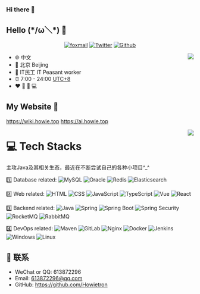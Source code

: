 ### Hi there 👋

<!--
**Howietron/Howietron** is a ✨ _special_ ✨ repository because its `README.md` (this file) appears on your GitHub profile.

Here are some ideas to get you started:

- 🔭 I’m currently working on ...
- 🌱 I’m currently learning ...
- 👯 I’m looking to collaborate on ...
- 🤔 I’m looking for help with ...
- 💬 Ask me about ...
- 📫 How to reach me: ...
- 😄 Pronouns: ...
- ⚡ Fun fact: ...
-->
## Hello (\*/ω＼*) 👋

<p align="center">
  <a href="ganbeicing@foxmail.com" target="_blank"><img src="https://img.shields.io/badge/Gmail-c14438.svg?&style=flat-square&logo=gmail&logoColor=white&longCache=true" alt="foxmail"></a>
  <a href="https://twitter.com/Chris_Chen401" target="_blank"><img src="https://img.shields.io/badge/Twitter-1ca0f1.svg?&style=flat-square&logo=twitter&logoColor=white&longCache=true" alt="Twitter"></a>
  <a href="https://github.com/Howietron" target="_blank"><img src="https://img.shields.io/badge/Github-262968.svg?&style=flat-square&logo=github&logoColor=white&longCache=true" alt="Github"></a>
</p>

<a href="https://github.com/Howietron/">
  <img align="right" src="https://github-readme-stats.vercel.app/api?username=Howietron&theme=algolia&count_private=true&show_icons=true" />
</a>

- :globe_with_meridians: 中文
- :office: 北京 Beijing
- :briefcase:  IT民工 IT Peasant worker
- :alarm_clock: 7:00 - 24:00 [UTC+8](https://time.is/UTC+8)
- :heart: 🏀 🏃‍ 💻

## My Website :link:

<https://wiki.howie.top>
<https://ai.howie.top>

<a href="https://github.com/Howietron/">
  <img align="right" src="https://github-readme-stats.vercel.app/api/top-langs/?username=Howietron&layout=compact" />
</a>

# 💻 Tech Stacks
主攻Java及其相关生态，最近在不断尝试自己的各种小项目^_^

<p align="left">

1️⃣ Database related:
<img alt="MySQL" src="https://img.shields.io/badge/MySQL-4479A1?style=flat-square&logo=MySQL&logoColor=white" style="display: inline;"> <img alt="Oracle" src="https://img.shields.io/badge/Oracle-F80000?style=flat-square&logo=Oracle&logoColor=white" style="display: inline;"> <img alt="Redis" src="https://img.shields.io/badge/Redis-DC382D?style=flat-square&logo=Redis&logoColor=white" style="display: inline;"> <img alt="Elasticsearch" src="https://img.shields.io/badge/Elasticsearch-005571?style=flat-square&logo=Elasticsearch&logoColor=white" style="display: inline;">	


2️⃣ Web related:
<img alt="HTML" src="https://img.shields.io/badge/HTML-E34F26?style=flat-square&logo=html5&logoColor=white" style="display: inline;"> <img alt="CSS" src="https://img.shields.io/badge/CSS-563d7c?style=flat-square&logo=css3&logoColor=white" style="display: inline;"> <img alt="JavaScript" src="https://img.shields.io/badge/JavaScript-3655FF?style=flat-square&logo=javascript&logoColor=white" style="display: inline;"> <img alt="TypeScript" src="https://img.shields.io/badge/TypeScript-3178C6?style=flat-square&logo=typescript&logoColor=white" style="display: inline;"> <img alt="Vue" src="https://img.shields.io/badge/Vue.js-4FC08D?style=flat-square&logo=vue.js&logoColor=white" style="display: inline;"> <img alt="React" src="https://img.shields.io/badge/React-0088CC?style=flat-square&logo=React&logoColor=white" style="display: inline;">


3️⃣ Backend related:
<img alt="Java" src="https://img.shields.io/badge/Java-3572a5?style=flat-square&logo=CoffeeScript&logoColor=white" style="display: inline;"> <img alt="Spring" src="https://img.shields.io/badge/Spring-6DB33F?style=flat-square&logo=Spring&logoColor=white" style="display: inline;"> <img alt="Spring Boot" src="https://img.shields.io/badge/Spring Boot-bc8362?style=flat-square&logo=Spring-Boot&logoColor=white" style="display: inline;"> <img alt="Spring Security" src="https://img.shields.io/badge/Spring Security-555555?style=flat-square&logo=Spring-Security&logoColor=white" style="display: inline;"> <img alt="RocketMQ" src="https://img.shields.io/badge/RocketMQ-D77310?style=flat-square&logo=Apache RocketMQ&logoColor=white" style="display: inline;"> <img alt="RabbitMQ" src="https://img.shields.io/badge/RabbitMQ-FF6600?style=flat-square&logo=RabbitMQ&logoColor=white" style="display: inline;">


4️⃣ DevOps related:
<img alt="Maven" src="https://img.shields.io/badge/Maven-3D95CE?style=flat-square&logo=MakerBot&logoColor=white" style="display: inline;"> <img alt="GitLab" src="https://img.shields.io/badge/Git-F05032?style=flat-square&logo=gitlab&logoColor=white" style="display: inline;"> <img alt="Nginx" src="https://img.shields.io/badge/Nginx-009639?style=flat-square&logo=Nginx&logoColor=white" style="display: inline;"> <img alt="Docker" src="https://img.shields.io/badge/Docker-2496ED?style=flat-square&logo=Docker&logoColor=white" style="display: inline;"> <img alt="Jenkins" src="https://img.shields.io/badge/-Jenkins-black?style=flat-square&logo=Jenkins&logoColor=white" style="display: inline;"> <img alt="Windows" src="https://img.shields.io/badge/Windows-0078D6?style=flat-square&logo=Windows&logoColor=white" style="display: inline;"> <img alt="Linux" src="https://img.shields.io/badge/Linux-FCC624?style=flat-square&logo=Linux&logoColor=black" style="display: inline;">

</p>

## :email: 联系
- WeChat or QQ: <a :href="qqUrl" class='qq'>613872296</a>
- Email:  <a href="mailto:613872296@qq.com">613872296@qq.com</a>
- GitHub: <https://github.com/Howietron>

